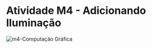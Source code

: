# Atividade M4 - Adicionando Iluminação

![m4-Computação Gráfica](https://github.com/arturpalagi/AtividadesCG)
